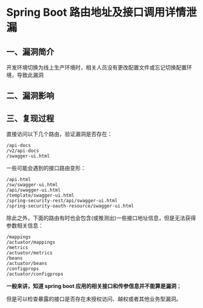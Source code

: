 Spring Boot 路由地址及接口调用详情泄漏
======================================

一、漏洞简介
------------

开发环境切换为线上生产环境时，相关人员没有更改配置文件或忘记切换配置环境，导致此漏洞

二、漏洞影响
------------

三、复现过程
------------

直接访问以下几个路由，验证漏洞是否存在：

    /api-docs
    /v2/api-docs
    /swagger-ui.html

一些可能会遇到的接口路由变形：

    /api.html
    /sw/swagger-ui.html
    /api/swagger-ui.html
    /template/swagger-ui.html
    /spring-security-rest/api/swagger-ui.html
    /spring-security-oauth-resource/swagger-ui.html

除此之外，下面的路由有时也会包含(或推测出)一些接口地址信息，但是无法获得参数相关信息：

    /mappings
    /actuator/mappings
    /metrics
    /actuator/metrics
    /beans
    /actuator/beans
    /configprops
    /actuator/configprops

**一般来讲，知道 spring boot 应用的相关接口和传参信息并不能算是漏洞**；

但是可以检查暴露的接口是否存在未授权访问、越权或者其他业务型漏洞。
